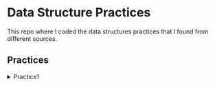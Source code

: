 # Data Structure Practices
This repo where I coded the data structures practices that I found from different sources.

## Practices
<details>
<summary>Practice1</summary>
<br>
- Problem: Write an efficient algorithm to check if two binary trees are identical or not. Two binary trees are identical if they have identical structure and their contents are also the same. 
</details>



